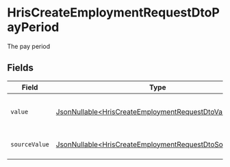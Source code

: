 # HrisCreateEmploymentRequestDtoPayPeriod

The pay period


## Fields

| Field                                                                                                                            | Type                                                                                                                             | Required                                                                                                                         | Description                                                                                                                      | Example                                                                                                                          |
| -------------------------------------------------------------------------------------------------------------------------------- | -------------------------------------------------------------------------------------------------------------------------------- | -------------------------------------------------------------------------------------------------------------------------------- | -------------------------------------------------------------------------------------------------------------------------------- | -------------------------------------------------------------------------------------------------------------------------------- |
| `value`                                                                                                                          | [JsonNullable\<HrisCreateEmploymentRequestDtoValue>](../../models/components/HrisCreateEmploymentRequestDtoValue.md)             | :heavy_minus_sign:                                                                                                               | The pay period of the job postings.                                                                                              | hour                                                                                                                             |
| `sourceValue`                                                                                                                    | [JsonNullable\<HrisCreateEmploymentRequestDtoSourceValue>](../../models/components/HrisCreateEmploymentRequestDtoSourceValue.md) | :heavy_minus_sign:                                                                                                               | The source value of the pay period.                                                                                              | Hour                                                                                                                             |